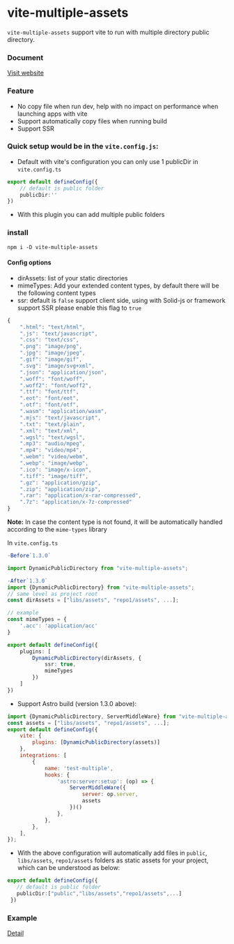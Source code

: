 # vite-multiple-assets
`vite-multiple-assets` support vite to run with multiple directory public directory.
### Document
[Visit website](https://nguyenbatranvan.github.io/vite-multiple-assets-doc/)
### Feature
- No copy file when run dev, help with no impact on performance when launching apps with vite
- Support automatically copy files when running build
- Support SSR

### Quick setup would be in the `vite.config.js`:

* Default with vite's configuration you can only use 1 publicDir in `vite.config.ts`
```ts
export default defineConfig({
    // default is public folder
    publicDir:''
})
```
* With this plugin you can add multiple public folders

### install
``npm i -D vite-multiple-assets``

#### Config options

- dirAssets: list of your static directories
- mimeTypes: Add your extended content types, by default there will be the following content types
- ssr: default is `false` support client side, using with Solid-js or framework support SSR please enable this flag to `true`

```ts
{
    ".html": "text/html",
    ".js": "text/javascript",
    ".css": "text/css",
    ".png": "image/png",
    ".jpg": "image/jpeg",
    ".gif": "image/gif",
    ".svg": "image/svg+xml",
    ".json": "application/json",
    ".woff": "font/woff",
    ".woff2": "font/woff2",
    ".ttf": "font/ttf",
    ".eot": "font/eot",
    ".otf": "font/otf",
    ".wasm": "application/wasm",
    ".mjs": "text/javascript",
    ".txt": "text/plain",
    ".xml": "text/xml",
    ".wgsl": "text/wgsl",
    ".mp3": "audio/mpeg",
    ".mp4": "video/mp4",
    ".webm": "video/webm",
    ".webp": "image/webp",
    ".ico": "image/x-icon",
    ".tiff": "image/tiff",
    ".gz": "application/gzip",
    ".zip": "application/zip",
    ".rar": "application/x-rar-compressed",
    ".7z": "application/x-7z-compressed"
}
```

**Note:** In case the content type is not found, it will be automatically handled according to the ```mime-types``` library


In `vite.config.ts`
```ts
-Before`1.3.0`

import DynamicPublicDirectory from "vite-multiple-assets";

-After`1.3.0`
import {DynamicPublicDirectory} from "vite-multiple-assets";
// same level as project root
const dirAssets = ["libs/assets", "repo1/assets", ...];

// example
const mimeTypes = {
    '.acc': 'application/acc'
}

export default defineConfig({
    plugins: [
        DynamicPublicDirectory(dirAssets, {
            ssr: true,
            mimeTypes
        })
    ]
})
```

- Support Astro build (version 1.3.0 above):
```javascript
import {DynamicPublicDirectory, ServerMiddleWare} from "vite-multiple-assets";
const assets = ["libs/assets", "repo1/assets", ...];
export default defineConfig({
    vite: {
        plugins: [DynamicPublicDirectory(assets)]
    },
    integrations: [
        {
            name: 'test-multiple',
            hooks: {
                'astro:server:setup': (op) => {
                    ServerMiddleWare({
                        server: op.server,
                        assets
                    })()
                },
            },
        },
    ],
});
```
* With the above configuration will automatically add files in `public`, `libs/assets`, `repo1/assets` folders as static assets for your project, which can be understood as below:
 ```ts
 export default defineConfig({
    // default is public folder
    publicDir:["public","libs/assets","repo1/assets",...]
  })
```

### Example
[Detail](https://github.com/nguyenbatranvan/vite-multiple-assets/blob/main/packages/examples/react/vite.config.ts)
